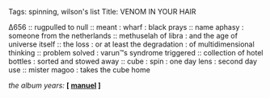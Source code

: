 Tags: spinning, wilson's list
Title: VENOM IN YOUR HAIR
  
∆656 :: rugpulled to null :: meant : wharf : black prays :: name aphasy : someone from the netherlands :: methuselah of libra : and the age of universe itself :: the loss : or at least the degradation : of multidimensional thinking :: problem solved : varun™s syndrome triggered :: collection of hotel bottles : sorted and stowed away :: cube : spin : one day lens : second day use :: mister magoo : takes the cube home  
  
_the album years:_ **[ [manuel](https://rateyourmusic.com/release/album/manuel-gottsching/e2-e4/) ]**
